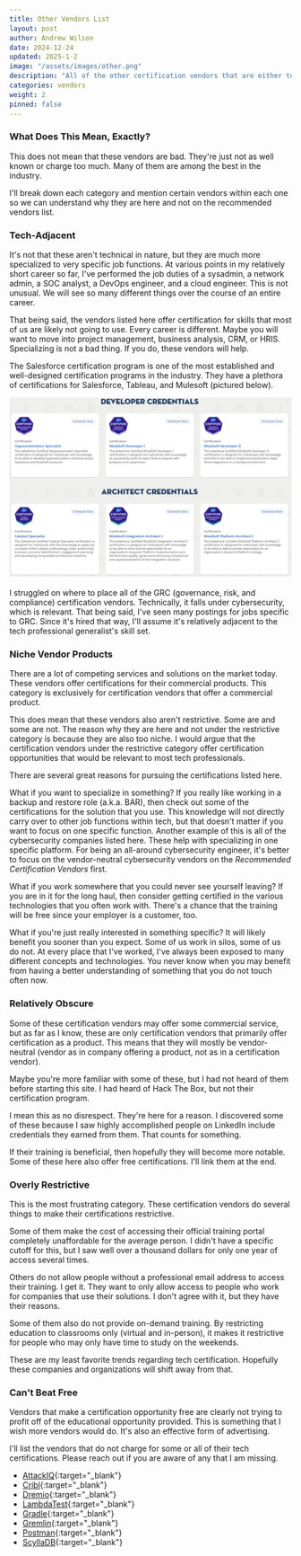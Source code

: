 ```yaml
---
title: Other Vendors List
layout: post
author: Andrew Wilson
date: 2024-12-24
updated: 2025-1-2
image: "/assets/images/other.png"
description: "All of the other certification vendors that are either too expensive, restrictive, not fully established, and so on."
categories: vendors
weight: 2
pinned: false
---
```

### What Does This Mean, Exactly?
This does not mean that these vendors are bad. They're just not as well known or charge too much. Many of them are among the best in the industry.

I'll break down each category and mention certain vendors within each one so we can understand why they are here and not on the recommended vendors list.

### Tech-Adjacent
It's not that these aren't technical in nature, but they are much more specialized to very specific job functions. At various points in my relatively short career so far, I've performed the job duties of a sysadmin, a network admin, a SOC analyst, a DevOps engineer, and a cloud engineer. This is not unusual. We will see so many different things over the course of an entire career.

That being said, the vendors listed here offer certification for skills that most of us are likely not going to use. Every career is different. Maybe you will want to move into project management, business analysis, CRM, or HRIS. Specializing is not a bad thing. If you do, these vendors will help.

The Salesforce certification program is one of the most established and well-designed certification programs in the industry. They have a plethora of certifications for Salesforce, Tableau, and Mulesoft (pictured below). 
<div class="post-image">
    <img src="/assets/images/salesforce.png" class="img-responsive" alt="Mulesoft Certifications">
</div> 
<br>
I struggled on where to place all of the GRC (governance, risk, and compliance) certification vendors. Technically, it falls under cybersecurity, which is relevant. That being said, I've seen many postings for jobs specific to GRC. Since it's hired that way, I'll assume it's relatively adjacent to the tech professional generalist's skill set. 

### Niche Vendor Products
There are a lot of competing services and solutions on the market today. These vendors offer certifications for their commercial products. This category is exclusively for certification vendors that offer a commercial product.

This does mean that these vendors also aren't restrictive. Some are and some are not. The reason why they are here and not under the restrictive category is because they are also too niche. I would argue that the certification vendors under the restrictive category offer certification opportunities that would be relevant to most tech professionals.

There are several great reasons for pursuing the certifications listed here.

What if you want to specialize in something? If you really like working in a backup and restore role (a.k.a. BAR), then check out some of the certifications for the solution that you use. This knowledge will not directly carry over to other job functions within tech, but that doesn't matter if you want to focus on one specific function. Another example of this is all of the cybersecurity companies listed here. These help with specializing in one specific platform. For being an all-around cybersecurity engineer, it's better to focus on the vendor-neutral cybersecurity vendors on the _Recommended_ _Certification_ _Vendors_ first.

What if you work somewhere that you could never see yourself leaving? If you are in it for the long haul, then consider getting certified in the various technologies that you often work with. There's a chance that the training will be free since your employer is a customer, too. 

What if you're just really interested in something specific? It will likely benefit you sooner than you expect. Some of us work in silos, some of us do not. At every place that I've worked, I've always been exposed to many different concepts and technologies. You never know when you may benefit from having a better understanding of something that you do not touch often now.

### Relatively Obscure
Some of these certification vendors may offer some commercial service, but as far as I know, these are only certification vendors that primarily offer certification as a product. This means that they will mostly be vendor-neutral (vendor as in company offering a product, not as in a certification vendor).

Maybe you're more familiar with some of these, but I had not heard of them before starting this site. I had heard of Hack The Box, but not their certification program.

I mean this as no disrespect. They're here for a reason. I discovered some of these because I saw highly accomplished people on LinkedIn include credentials they earned from them. That counts for something.

If their training is beneficial, then hopefully they will become more notable. Some of these here also offer free certifications. I'll link them at the end.

### Overly Restrictive
This is the most frustrating category. These certification vendors do several things to make their certifications restrictive.

Some of them make the cost of accessing their official training portal completely unaffordable for the average person. I didn't have a specific cutoff for this, but I saw well over a thousand dollars for only one year of access several times.

Others do not allow people without a professional email address to access their training. I get it. They want to only allow access to people who work for companies that use their solutions. I don't agree with it, but they have their reasons.

Some of them also do not provide on-demand training. By restricting education to classrooms only (virtual and in-person), it makes it restrictive for people who may only have time to study on the weekends. 

These are my least favorite trends regarding tech certification. Hopefully these companies and organizations will shift away from that.

### Can't Beat Free
Vendors that make a certification opportunity free are clearly not trying to profit off of the educational opportunity provided. This is something that I wish more vendors would do. It's also an effective form of advertising.

I'll list the vendors that do not charge for some or all of their tech certifications. Please reach out if you are aware of any that I am missing.

- [AttackIQ](https://www.academy.attackiq.com/catalog){:target="_blank"}
- [Cribl](https://cribl.io/university/){:target="_blank"}
- [Dremio](https://university.dremio.com/verified-lakehouse-associate){:target="_blank"}
- [LambdaTest](https://www.lambdatest.com/certifications/){:target="_blank"}
- [Gradle](https://dpeuniversity.gradle.com/app){:target="_blank"}
- [Gremlin](https://www.gremlin.com/certification){:target="_blank"}
- [Postman](https://academy.postman.com/page/self-study-learning){:target="_blank"}
- [ScyllaDB](https://university.scylladb.com/){:target="_blank"}
